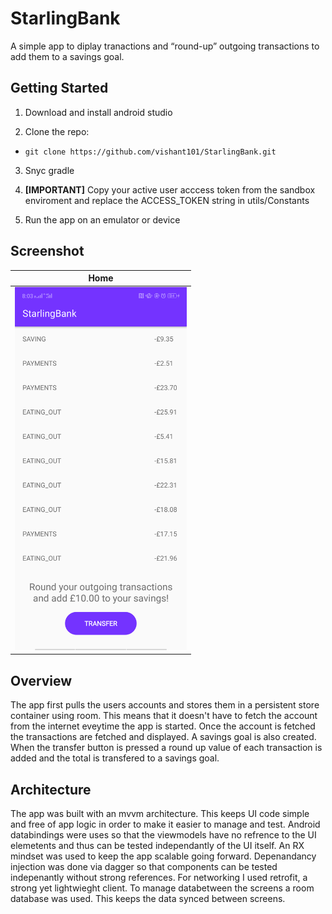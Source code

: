 # StarlingBank
A simple app to diplay tranactions and “round-up” outgoing transactions to add them to a savings goal.

## Getting Started
1. Download and install android studio

2. Clone the repo:
- `git clone https://github.com/vishant101/StarlingBank.git`

3. Snyc gradle 

4. **[IMPORTANT]** Copy your active user acccess token from the sandbox enviroment and replace the ACCESS_TOKEN string in utils/Constants

5. Run the app on an emulator or device

## Screenshot
| Home | 
|------|
| <img src="https://github.com/vishant101/StarlingBank/blob/master/images/Home.png/" width="275" alt="Login" title="Login" /> |  


## Overview
The app first pulls the users accounts and stores them in a persistent store container using room. This means that it doesn't have to fetch the account from the internet eveytime the app is started. Once the account is fetched the transactions are fetched and displayed. A savings goal is also created. When the transfer button is pressed a round up value of each transaction is added and the total is transfered to a savings goal. 

## Architecture
The app was built with an mvvm architecture. This keeps UI code simple and free of app logic in order to make it easier to manage and test. Android databindings were uses so that the viewmodels have no refrence to the UI elemetents and thus can be tested independantly of the UI itself. An RX mindset was used to keep the app scalable going forward. Depenandancy injection was done via dagger so that components can be tested indepenantly without strong references. For networking I used retrofit, a strong yet lightwieght client. To manage databetween the screens a room database was used. This keeps the data synced between screens.
